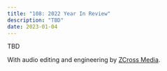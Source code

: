 ```yaml
---
title: "108: 2022 Year In Review"
description: "TBD"
date: 2023-01-04
---
```


<script async defer onload="redcircleIframe();" src="https://api.podcache.net/embedded-player/sh/30227421-bc27-45c2-bfb4-861def7dd4cc/ep/d6860169-883e-4437-9101-a354e38102f0"></script><div class="redcirclePlayer-d6860169-883e-4437-9101-a354e38102f0"></div>

TBD

With audio editing and engineering by [ZCross Media](https://www.zcross.media/).
